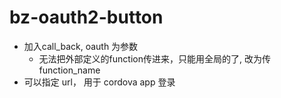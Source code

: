 # bz-oauth2-button

- 加入call_back, oauth 为参数
    - 无法把外部定义的function传进来，只能用全局的了, 改为传 function_name
- 可以指定 url， 用于 cordova app 登录


